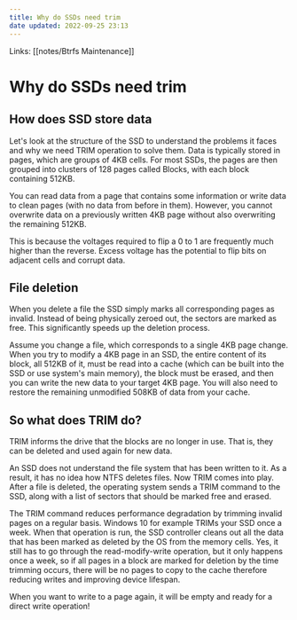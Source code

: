 ```yaml
---
title: Why do SSDs need trim
date updated: 2022-09-25 23:13
---
```


Links: [[notes/Btrfs Maintenance]]

# Why do SSDs need trim

## How does SSD store data

Let's look at the structure of the SSD to understand the problems it faces and why we need TRIM operation to solve them. Data is typically stored in pages, which are groups of 4KB cells. For most SSDs, the pages are then grouped into clusters of 128 pages called Blocks, with each block containing 512KB.

You can read data from a page that contains some information or write data to clean pages (with no data from before in them). However, you cannot overwrite data on a previously written 4KB page without also overwriting the remaining 512KB.

This is because the voltages required to flip a 0 to 1 are frequently much higher than the reverse. Excess voltage has the potential to flip bits on adjacent cells and corrupt data.

## File deletion

When you delete a file the SSD simply marks all corresponding pages as invalid. Instead of being physically zeroed out, the sectors are marked as free. This significantly speeds up the deletion process.

Assume you change a file, which corresponds to a single 4KB page change. When you try to modify a 4KB page in an SSD, the entire content of its block, all 512KB of it, must be read into a cache (which can be built into the SSD or use system's main memory), the block must be erased, and then you can write the new data to your target 4KB page. You will also need to restore the remaining unmodified 508KB of data from your cache.

## So what does TRIM do?

TRIM informs the drive that the blocks are no longer in use. That is, they can be deleted and used again for new data.

An SSD does not understand the file system that has been written to it. As a result, it has no idea how NTFS deletes files. Now TRIM comes into play. After a file is deleted, the operating system sends a TRIM command to the SSD, along with a list of sectors that should be marked free and erased.

The TRIM command reduces performance degradation by trimming invalid pages on a regular basis. Windows 10 for example TRIMs your SSD once a week. When that operation is run, the SSD controller cleans out all the data that has been marked as deleted by the OS from the memory cells. Yes, it still has to go through the read-modify-write operation, but it only happens once a week, so if all pages in a block are marked for deletion by the time trimming occurs, there will be no pages to copy to the cache therefore reducing writes and improving device lifespan.

When you want to write to a page again, it will be empty and ready for a direct write operation!
